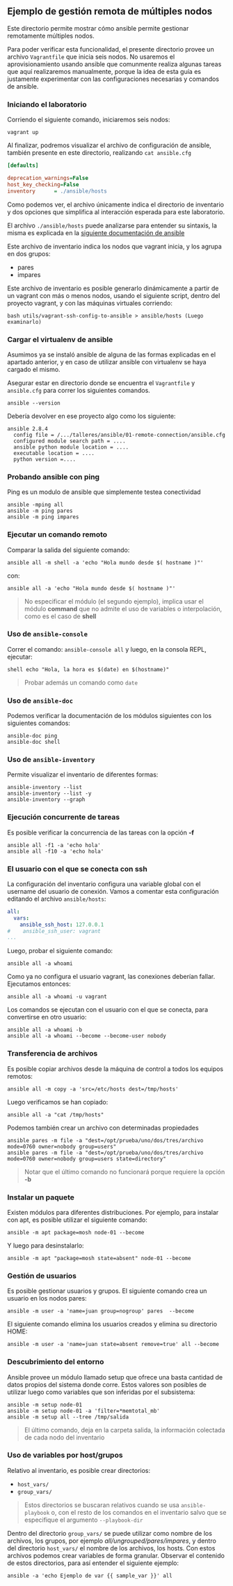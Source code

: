 ## Ejemplo de gestión remota de múltiples nodos

Este directorio permite mostrar cómo ansible permite gestionar remotamente
múltiples nodos.

Para poder verificar esta funcionalidad, el presente directorio provee un
archivo `Vagrantfile` que inicia seis nodos. No usaremos el aprovisionamiento
usando ansible que comunmente realiza algunas tareas que aquí realizaremos
manualmente, porque la idea de esta guía es justamente experimentar con las
configuraciones necesarias y comandos de ansible.

### Iniciando el laboratorio

Corriendo el siguiente comando, iniciaremos seis nodos:

```
vagrant up
```

Al finalizar, podremos visualizar el archivo de configuración de ansible,
también presente en este directorio, realizando `cat ansible.cfg`

```ini
[defaults]

deprecation_warnings=False
host_key_checking=False
inventory      = ./ansible/hosts
```

Como podemos ver, el archivo únicamente indica el directorio de inventario y dos
opciones que simplifica al interacción esperada para este laboratorio.

El archivo `./ansible/hosts` puede analizarse para entender su sintaxis, la
misma es explicada en la [siguiente documentación de
ansible](https://docs.ansible.com/ansible/latest/user_guide/intro_inventory.html)

Este archivo de inventario indica los nodos que vagrant inicia, y los agrupa en
dos grupos:

* pares
* impares

Este archivo de inventario es posible generarlo dinámicamente a partir de un
vagrant con más o menos nodos, usando el siguiente script, dentro del proyecto
vagrant, y con las máquinas virtuales corriendo:

```
bash utils/vagrant-ssh-config-to-ansible > ansible/hosts (Luego examinarlo)
```

### Cargar el virtualenv de ansible

Asumimos ya se instaló ansible de alguna de las formas explicadas en el apartado
anterior, y en caso de utilizar ansible con virtualenv se haya cargado el mismo.

Asegurar estar en directorio donde se encuentra el `Vagrantfile` y `ansible.cfg`
para correr los siguientes comandos.

```
ansible --version
```

Debería devolver en ese proyecto algo como los siguiente:

```
ansible 2.8.4
  config file = /.../talleres/ansible/01-remote-connection/ansible.cfg
  configured module search path = ....
  ansible python module location = ....
  executable location = ....
  python version =....

```

### Probando ansible con ping

Ping es un modulo de ansible que simplemente testea conectividad

```
ansible -mping all
ansible -m ping pares
ansible -m ping impares
```

### Ejecutar un comando remoto

Comparar la salida del siguiente comando:

```
ansible all -m shell -a 'echo "Hola mundo desde $( hostname )"'
```

con:

```
ansible all -a 'echo "Hola mundo desde $( hostname )"'
```

> No especificar el módulo (el segundo ejemplo), implica usar el módulo
> **command** que no admite el uso de variables o interpolación, como es el caso
> de **shell**

### Uso de `ansible-console`

Correr el comando: `ansible-console all` y luego, en la consola REPL, ejecutar:

```
shell echo "Hola, la hora es $(date) en $(hostname)"
```

> Probar además un comando como `date`

### Uso de `ansible-doc`

Podemos verificar la documentación de los módulos siguientes con los siguientes
comandos:

```
ansible-doc ping
ansible-doc shell
```

### Uso de `ansible-inventory`

Permite visualizar el inventario de diferentes formas:

```
ansible-inventory --list
ansible-inventory --list -y
ansible-inventory --graph
```

### Ejecución concurrente de tareas

Es posible verificar la concurrencia de las tareas con la opción **-f**

```
ansible all -f1 -a 'echo hola'
ansible all -f10 -a 'echo hola'
```

### El usuario con el que se conecta con ssh

La configuración del inventario configura una variable global con el username
del usuario de conexión. Vamos a comentar esta configuración editando el archivo `ansible/hosts`:

```yaml
all:
  vars:
    ansible_ssh_host: 127.0.0.1
#    ansible_ssh_user: vagrant
...
```

Luego, probar el siguiente comando:

```
ansible all -a whoami 
```

Como ya no configura el usuario vagrant, las conexiones deberían fallar.
Ejecutamos entonces:

```
ansible all -a whoami -u vagrant
```

Los comandos se ejecutan con el usuario con el que se conecta, para convertirse
en otro usuario:

```
ansible all -a whoami -b
ansible all -a whoami --become --become-user nobody
```

### Transferencia de archivos

Es posible copiar archivos desde la máquina de control a todos los equipos
remotos:

```
ansible all -m copy -a 'src=/etc/hosts dest=/tmp/hosts'
```

Luego verificamos se han copiado:

```
ansible all -a "cat /tmp/hosts"
```

Podemos también crear un archivo con determinadas propiedades

```
ansible pares -m file -a "dest=/opt/prueba/uno/dos/tres/archivo mode=0760 owner=nobody group=users"
ansible pares -m file -a "dest=/opt/prueba/uno/dos/tres/archivo mode=0760 owner=nobody group=users state=directory"
```

> Notar que el último comando no funcionará porque requiere la opción **-b**

### Instalar un paquete

Existen módulos para diferentes distribuciones. Por ejemplo, para instalar con
apt, es posible utilizar el siguiente comando:

```
ansible -m apt package=mosh node-01 --become
```

Y luego para desinstalarlo:

```
ansible -m apt "package=mosh state=absent" node-01 --become
```

### Gestión de usuarios

Es posible gestionar usuarios y grupos. El siguiente comando crea un usuario en
los nodos pares:

```
ansible -m user -a 'name=juan group=nogroup' pares  --become
```

El siguiente comando elimina los usuarios creados y elimina su directorio HOME:

```
ansible -m user -a 'name=juan state=absent remove=true' all --become
```

### Descubrimiento del entorno

Ansible provee un módulo llamado setup que ofrece una basta cantidad de datos
propios del sistema donde corre. Estos valores son posibles de utilizar luego
como variables que son inferidas por el subsistema:

```
ansible -m setup node-01
ansible -m setup node-01 -a 'filter=*memtotal_mb'
ansible -m setup all --tree /tmp/salida
```

> El último comando, deja en la carpeta salida, la información colectada de cada
> nodo del inventario


### Uso de variables por host/grupos

Relativo al inventario, es posible crear directorios:

* `host_vars/`
* `group_vars/`

> Estos directorios se buscaran relativos cuando se usa `ansible-playbook` o,
> con el resto de los comandos en el inventario salvo que se especifique el
> argumento `--playbook-dir`

Dentro del directorio `group_vars/` se puede utilizar como nombre de los archivos, 
los grupos, por ejemplo _all/ungrouped/pares/impares_, y dentro del directorio 
`host_vars/` el  nombre de los archivos, los hosts.
Con estos archivos podemos crear variables de forma granular. Observar el
contenido de estos directorios, para así entender el siguiente ejemplo:

```
ansible -a 'echo Ejemplo de var {{ sample_var }}' all
```

